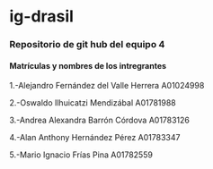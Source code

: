 # ig-drasil

### Repositorio de git hub del equipo 4

#### Matrículas y nombres de los intregrantes

1.-Alejandro Fernández del Valle Herrera A01024998 

2.-Oswaldo Ilhuicatzi Mendizábal A01781988

3.-Andrea Alexandra Barrón Córdova A01783126

4.-Alan Anthony Hernández Pérez A01783347

5.-Mario Ignacio Frías Pina A01782559
